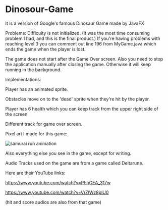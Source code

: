 # Dinosour-Game
It is a version of Google's famous Dinosaur Game made by JavaFX

Problems: 
Difficulty is not initialized. (It was the most time consuming problem I had, and this is the final product.) If you're having problems with reaching level 3 you can comment out line 196 from MyGame.java which ends the game when the player is lost.

The game does not start after the Game Over screen. Also you need to stop the application manually after closing the game. Otherwise it will keep running in the background.


Implementations:

Player has an animated sprite.

Obstacles move on to the 'dead' sprite when they're hit by the player.

Player has 6 health which you can keep track from the upper right side of the screen.

Different track for game over screen.



Pixel art I made for this game:

![samurai run animation](https://github.com/b2210356117/Dinosour-Game/assets/92156971/986ae963-16e6-414b-8657-812a1c45b1ff)

Also everything else you see in the game, except for writing.


Audio Tracks used on the game are from a game called Deltarune.

Here are their YouTube links:

https://www.youtube.com/watch?v=PhhGEA_317w

https://www.youtube.com/watch?v=VrZlWz8pIU0

(hit and score audios are also from that game)

